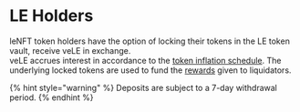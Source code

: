 # LE Holders

leNFT token holders have the option of locking their tokens in the LE token vault, receive veLE in exchange. \
veLE accrues interest in accordance to the [token inflation schedule](../le-token/distribution.md). The underlying locked tokens are used to fund the [rewards](broken-reference) given to liquidators.

{% hint style="warning" %}
Deposits are subject to a 7-day withdrawal period.
{% endhint %}
